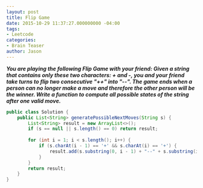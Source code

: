 ```yaml
---
layout: post
title: Flip Game
date: 2015-10-29 11:37:27.000000000 -04:00
tags:
- Leetcode
categories:
- Brain Teaser
author: Jason
---
```

<p><strong><em>You are playing the following Flip Game with your friend: Given a string that contains only these two characters: + and -, you and your friend take turns to flip two consecutive "++" into "--". The game ends when a person can no longer make a move and therefore the other person will be the winner. Write a function to compute all possible states of the string after one valid move.</em></strong></p>


``` java
public class Solution {
    public List<String> generatePossibleNextMoves(String s) {
        List<String> result = new ArrayList<>();
        if (s == null || s.length() == 0) return result;
        
        for (int i = 1; i < s.length(); i++) {
            if (s.charAt(i - 1) == '+' && s.charAt(i) == '+') {
                result.add(s.substring(0, i - 1) + "--" + s.substring(i + 1));
            }
        }
        return result;
    }
}
```
